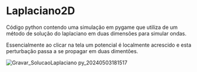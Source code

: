 # Laplaciano2D
Código python contendo uma simulação em pygame que utiliza de um método de solução do laplaciano em duas dimensões para simular ondas.

Essencialmente ao clicar na tela um potencial é localmente acrescido e esta perturbação passa a se propagar em duas dimentões.

![Gravar_SolucaoLaplaciano py_20240503181517](https://github.com/Nicolas-Heringer/Laplaciano2D/assets/87998541/015dedb4-0073-42dc-bdbc-ac37468d34c3)
